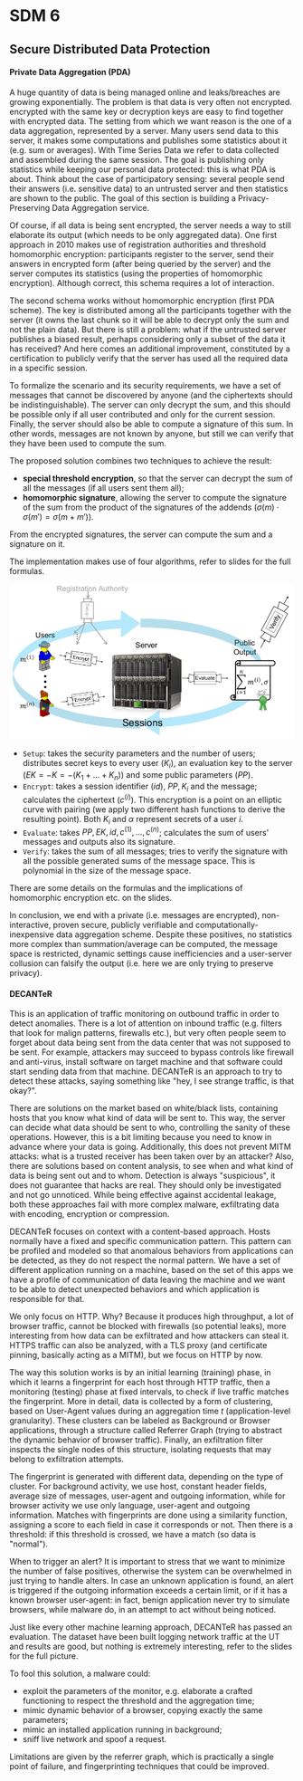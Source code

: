 # SDM 6

## Secure Distributed Data Protection

#### Private Data Aggregation (PDA)

A huge quantity of data is being managed online and leaks/breaches are growing exponentially. The problem is that data is very often not encrypted. encrypted with the same key or decryption keys are easy to find together with encrypted data. The setting from which we want reason is the one of a data aggregation, represented by a server. Many users send data to this server, it makes some computations and publishes some statistics about it (e.g. sum or averages). With Time Series Data we refer to data collected and assembled during the same session. The goal is publishing only statistics while keeping our personal data protected: this is what PDA is about. Think about the case of participatory sensing: several people send their answers (i.e. sensitive data) to an untrusted server and then statistics are shown to the public. The goal of this section is building a Privacy-Preserving Data Aggregation service.

Of course, if all data is being sent encrypted, the server needs a way to still elaborate its output (which needs to be only aggregated data). One first approach in 2010 makes use of registration authorities and threshold homomorphic encryption: participants register to the server, send their answers in encrypted form (after being queried by the server) and the server computes its statistics (using the properties of homomorphic encryption). Although correct, this schema requires a lot of interaction.

The second schema works without homomorphic encryption (first PDA scheme). The key is distributed among all the participants together with the server (it owns the last chunk so it will be able to decrypt only the sum and not the plain data). But there is still a problem: what if the untrusted server publishes a biased result, perhaps considering only a subset of the data it has received? And here comes an additional improvement, constituted by a certification to publicly verify that the server has used all the required data in a specific session.

To formalize the scenario and its security requirements, we have a set of messages that cannot be discovered by anyone (and the ciphertexts should be indistinguishable). The server can only decrypt the sum, and this should be possible only if all user contributed and only for the current session. Finally, the server should also be able to compute a signature of this sum. In other words, messages are not known by anyone, but still we can verify that they have been used to compute the sum. 

The proposed solution combines two techniques to achieve the result: 

- **special threshold encryption**, so that the server can decrypt the sum of all the messages (if all users sent them all);
- **homomorphic signature**, allowing the server to compute the signature of the sum from the product of the signatures of the addends ($\sigma(m) \cdot \sigma(m') = \sigma(m+m')$).

From the encrypted signatures, the server can compute the sum and a signature on it.

The implementation makes use of four algorithms, refer to slides for the full formulas.

![image-20201016172809755](../images/image-20201016172809755.png)

- `Setup`: takes the security parameters and the number of users; distributes secret keys to every user ($K_i$), an evaluation key to the server ($EK = -K = -(K_1+...+K_n)$) and some public parameters ($PP$).
- `Encrypt`: takes a session identifier ($id$), $PP, K_i$ and the message; calculates the ciphertext ($c^{(i)}$). This encryption is a point on an elliptic curve with pairing (we apply two different hash functions to derive the resulting point). Both $K_i$ and $\alpha$ represent secrets of a user $i$.
- `Evaluate`: takes $PP, EK, id, c^{(1)}, \dots, c^{(n)}$; calculates the sum of users' messages and outputs also its signature.
- `Verify`: takes the sum of all messages; tries to verify the signature with all the possible generated sums of the message space. This is polynomial in the size of the message space. 

There are some details on the formulas and the implications of homomorphic encryption etc. on the slides.

In conclusion, we end with a private (i.e. messages are encrypted), non-interactive, proven secure, publicly verifiable and computationally-inexpensive data aggregation scheme. Despite these positives, no statistics more complex than summation/average can be computed, the message space is restricted, dynamic settings cause inefficiencies and a user-server collusion can falsify the output (i.e. here we are only trying to preserve privacy). 

#### DECANTeR

This is an application of traffic monitoring on outbound traffic in order to detect anomalies. There is a lot of attention on inbound traffic (e.g. filters that look for malign patterns, firewalls etc.), but very often people seem to forget about data being sent from the data center that was not supposed to be sent. For example, attackers may succeed to bypass controls like firewall and anti-virus, install software on target machine and that software could start sending data from that machine. DECANTeR is an approach to try to detect these attacks, saying something like "hey, I see strange traffic, is that okay?".

There are solutions on the market based on white/black lists, containing hosts that you know what kind of data will be sent to. This way, the server can decide what data should be sent to who, controlling the sanity of these operations. However, this is a bit limiting because you need to know in advance where your data is going. Additionally, this does not prevent MITM attacks: what is a trusted receiver has been taken over by an attacker? Also, there are solutions based on content analysis, to see when and what kind of data is being sent out and to whom. Detection is always "suspicious", it does not guarantee that hacks are real. They should only be investigated and not go unnoticed. While being effective against accidental leakage, both these approaches fail with more complex malware, exfiltrating data with encoding, encryption or compression.

DECANTeR focuses on context with a content-based approach. Hosts normally have a fixed and specific communication pattern. This pattern can be profiled and modeled so that anomalous behaviors from applications can be detected, as they do not respect the normal pattern. We have a set of different application running on a machine, based on the set of this apps we have a profile of communication of data leaving the machine and we want to be able to detect unexpected behaviors and which application is responsible for that.

We only focus on HTTP. Why? Because it produces high throughput, a lot of browser traffic, cannot be blocked with firewalls (so potential leaks), more interesting from how data can be exfiltrated and how attackers can steal it. HTTPS traffic can also be analyzed, with a TLS proxy (and certificate pinning, basically acting as a MITM), but we focus on HTTP by now. 

The way this solution works is by an initial learning (training) phase, in which it learns a fingerprint for each host through HTTP traffic, then a monitoring (testing) phase at fixed intervals, to check if live traffic matches the fingerprint. More in detail, data is collected by a form of clustering, based on User-Agent values during an aggregation time $t$ (application-level granularity). These clusters can be labeled as Background or Browser applications, through a structure called Referrer Graph (trying to abstract the dynamic behavior of browser traffic). Finally, an exfiltration filter inspects the single nodes of this structure, isolating requests that may belong to exfiltration attempts.

The fingerprint is generated with different data, depending on the type of cluster. For background activity, we use host, constant header fields, average size of messages, user-agent and outgoing information, while for browser activity we use only language, user-agent and outgoing information. Matches with fingerprints are done using a similarity function, assigning a score to each field in case it corresponds or not. Then there is a threshold: if this threshold is crossed, we have a match (so data is "normal").

When to trigger an alert? It is important to stress that we want to minimize the number of false positives, otherwise the system can be overwhelmed in just trying to handle alters. In case an unknown application is found, an alert is triggered if the outgoing information exceeds a certain limit, or if it has a known browser user-agent: in fact, benign application never try to simulate browsers, while malware do, in an attempt to act without being noticed. 

Just like every other machine learning approach, DECANTeR has passed an evaluation. The dataset have been built logging network traffic at the UT and results are good, but nothing is extremely interesting, refer to the slides for the full picture.

To fool this solution, a malware could:

- exploit the parameters of the monitor, e.g. elaborate a crafted functioning to respect the threshold and the aggregation time;
- mimic dynamic behavior of a browser, copying exactly the same parameters;
- mimic an installed application running in background;
- sniff live network and spoof a request.

Limitations are given by the referrer graph, which is practically a single point of failure, and fingerprinting techniques that could be improved.